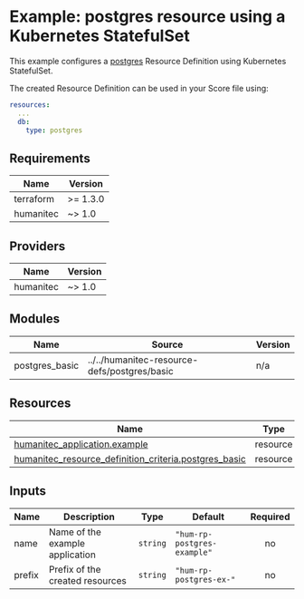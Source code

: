 # Example: postgres resource using a Kubernetes StatefulSet

This example configures a [postgres](https://developer.humanitec.com/platform-orchestrator/reference/resource-types/#postgres) Resource Definition using Kubernetes StatefulSet.

The created Resource Definition can be used in your Score file using:

```yaml
resources:
  ...
  db:
    type: postgres
```

<!-- BEGIN_TF_DOCS -->
## Requirements

| Name | Version |
|------|---------|
| terraform | >= 1.3.0 |
| humanitec | ~> 1.0 |

## Providers

| Name | Version |
|------|---------|
| humanitec | ~> 1.0 |

## Modules

| Name | Source | Version |
|------|--------|---------|
| postgres\_basic | ../../humanitec-resource-defs/postgres/basic | n/a |

## Resources

| Name | Type |
|------|------|
| [humanitec_application.example](https://registry.terraform.io/providers/humanitec/humanitec/latest/docs/resources/application) | resource |
| [humanitec_resource_definition_criteria.postgres_basic](https://registry.terraform.io/providers/humanitec/humanitec/latest/docs/resources/resource_definition_criteria) | resource |

## Inputs

| Name | Description | Type | Default | Required |
|------|-------------|------|---------|:--------:|
| name | Name of the example application | `string` | `"hum-rp-postgres-example"` | no |
| prefix | Prefix of the created resources | `string` | `"hum-rp-postgres-ex-"` | no |
<!-- END_TF_DOCS -->
